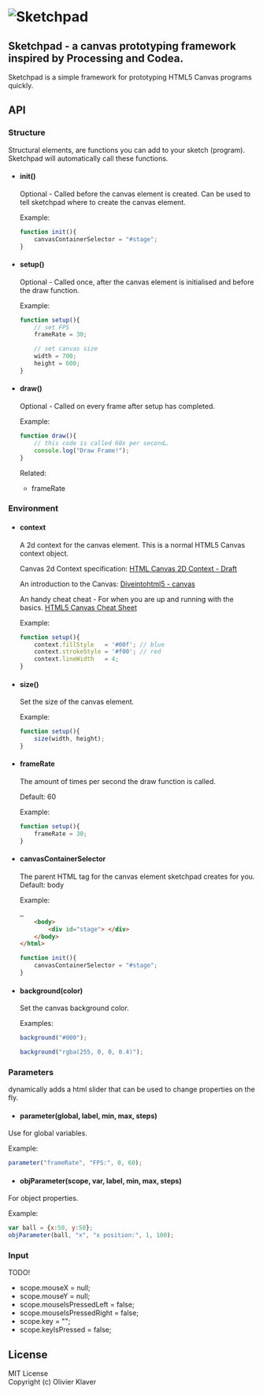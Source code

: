 # ![Sketchpad](https://raw.github.com/olivierklaver/Sketchpad/master/media%20assets/sketchpad.png)

## Sketchpad - a canvas prototyping framework inspired by Processing and Codea.

Sketchpad is a simple framework for prototyping HTML5 Canvas programs quickly.


## API


### Structure
Structural elements, are functions you can add to your sketch (program). Sketchpad will automatically call these functions.

- #### init()

	Optional - Called before the canvas element is created.
Can be used to tell sketchpad where to create the canvas element.

	Example:
	```javascript
	function init(){
		canvasContainerSelector = "#stage";
	}
	```

- #### setup()
	Optional - Called once, after the canvas element is initialised and before the draw function.

	Example:
	```javascript
	function setup(){
		// set FPS
		frameRate = 30;
	
		// set canvas size
    	width = 700;
    	height = 600;
	}
	```

- #### draw()
	Optional - Called on every frame after setup has completed.

	Example:
	```javascript
	function draw(){
		// this code is called 60x per second…
		console.log("Draw Frame!");
	}
	```

	Related:
	- frameRate


### Environment
- #### context
	A 2d context for the canvas element. This is a normal HTML5 Canvas context object.
	
	Canvas 2d Context specification:
[HTML Canvas 2D Context - Draft](http://www.w3.org/html/wg/drafts/2dcontext/html5_canvas/)

	An introduction to the Canvas:
[Diveintohtml5 - canvas](http://diveintohtml5.info/canvas.html)

	An handy cheat cheat - For when you are up and running with the basics.
[HTML5 Canvas Cheat Sheet](http://blog.nihilogic.dk/2009/02/html5-canvas-cheat-sheet.html)

	Example:
	```javascript
	function setup(){
		context.fillStyle   = '#00f'; // blue
		context.strokeStyle = '#f00'; // red
		context.lineWidth   = 4;
	}
	```

- #### size()
	Set the size of the canvas element.

	Example:
	```javascript
	function setup(){
		size(width, height);
	}
	```

- #### frameRate
	The amount of times per second the draw function is called.

	Default:
	60

	Example:
	```javascript
	function setup(){
		frameRate = 30;
	}
	```

- #### canvasContainerSelector
	The parent HTML tag for the canvas element sketchpad creates for you.
	Default:
	body

	Example:
	```html
	…
		<body>
			<div id="stage"> </div>
		</body>
	</html>
	```
	
	```javascript
	function init(){
		canvasContainerSelector = "#stage";
	}
	```
	
- #### background(color)
	Set the canvas background color.

	Examples:
	```javascript
	background("#000");
	```

	```javascript
	background("rgba(255, 0, 0, 0.4)");
	```


### Parameters
dynamically adds a html slider that can be used to change properties on the fly.


- #### parameter(global, label, min, max, steps)
Use for global variables.

Example:
```javascript
parameter("frameRate", "FPS:", 0, 60);
```

- #### objParameter(scope, var, label, min, max, steps)
For object properties.

Example:
```javascript
var ball = {x:50, y:50};
objParameter(ball, "x", "x position:", 1, 100);
```

### Input
TODO!

- scope.mouseX = null;
- scope.mouseY = null;
- scope.mouseIsPressedLeft = false;
- scope.mouseIsPressedRight = false;
- scope.key = "";
- scope.keyIsPressed = false;


## License

MIT License  
Copyright (c) Olivier Klaver